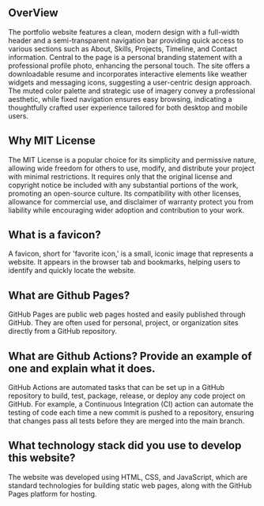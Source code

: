 ## OverView

The portfolio website features a clean, modern design with a full-width header and a semi-transparent navigation bar providing quick access to various sections such as About, Skills, Projects, Timeline, and Contact information. Central to the page is a personal branding statement with a professional profile photo, enhancing the personal touch. The site offers a downloadable resume and incorporates interactive elements like weather widgets and messaging icons, suggesting a user-centric design approach. The muted color palette and strategic use of imagery convey a professional aesthetic, while fixed navigation ensures easy browsing, indicating a thoughtfully crafted user experience tailored for both desktop and mobile users.

## Why MIT License

The MIT License is a popular choice for its simplicity and permissive nature, allowing wide freedom for others to use, modify, and distribute your project with minimal restrictions. It requires only that the original license and copyright notice be included with any substantial portions of the work, promoting an open-source culture. Its compatibility with other licenses, allowance for commercial use, and disclaimer of warranty protect you from liability while encouraging wider adoption and contribution to your work.

## What is a favicon?

A favicon, short for 'favorite icon,' is a small, iconic image that represents a website. It appears in the browser tab and bookmarks, helping users to identify and quickly locate the website.

## What are Github Pages?

GitHub Pages are public web pages hosted and easily published through GitHub. They are often used for personal, project, or organization sites directly from a GitHub repository.

## What are Github Actions? Provide an example of one and explain what it does.

GitHub Actions are automated tasks that can be set up in a GitHub repository to build, test, package, release, or deploy any code project on GitHub. For example, a Continuous Integration (CI) action can automate the testing of code each time a new commit is pushed to a repository, ensuring that changes pass all tests before they are merged into the main branch.

## What technology stack did you use to develop this website?

The website was developed using HTML, CSS, and JavaScript, which are standard technologies for building static web pages, along with the GitHub Pages platform for hosting.
